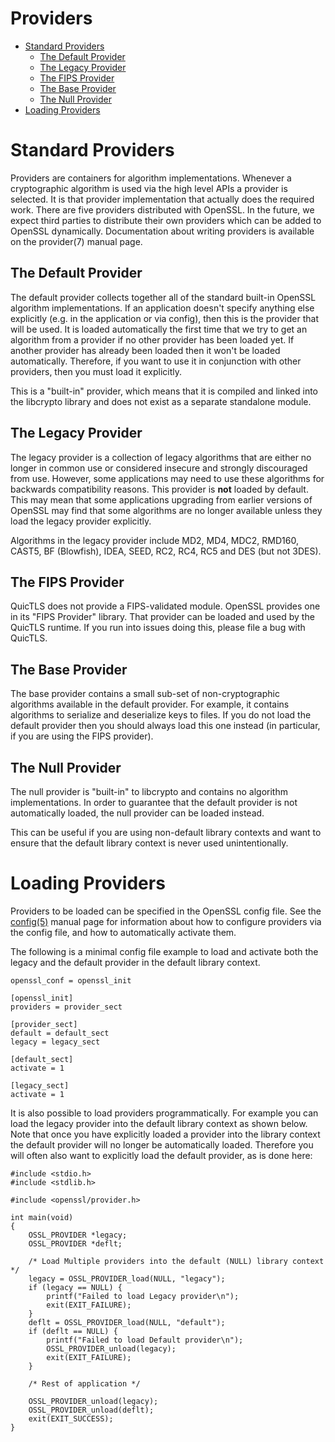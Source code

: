 Providers
=========

 - [Standard Providers](#standard-providers)
    - [The Default Provider](#the-default-provider)
    - [The Legacy Provider](#the-legacy-provider)
    - [The FIPS Provider](#the-fips-provider)
    - [The Base Provider](#the-base-provider)
    - [The Null Provider](#the-null-provider)
 - [Loading Providers](#loading-providers)

Standard Providers
==================

Providers are containers for algorithm implementations. Whenever a cryptographic
algorithm is used via the high level APIs a provider is selected. It is that
provider implementation that actually does the required work. There are five
providers distributed with OpenSSL. In the future, we expect third parties to
distribute their own providers which can be added to OpenSSL dynamically.
Documentation about writing providers is available on the provider(7)
manual page.

The Default Provider
--------------------

The default provider collects together all of the standard built-in OpenSSL
algorithm implementations. If an application doesn't specify anything else
explicitly (e.g. in the application or via config), then this is the provider
that will be used. It is loaded automatically the first time that we try to
get an algorithm from a provider if no other provider has been loaded yet.
If another provider has already been loaded then it won't be loaded
automatically. Therefore, if you want to use it in conjunction with other
providers, then you must load it explicitly.

This is a "built-in" provider, which means that it is compiled and linked
into the libcrypto library and does not exist as a separate standalone module.

The Legacy Provider
-------------------

The legacy provider is a collection of legacy algorithms that are either no
longer in common use or considered insecure and strongly discouraged from use.
However, some applications may need to use these algorithms for backwards
compatibility reasons. This provider is **not** loaded by default.
This may mean that some applications upgrading from earlier versions of OpenSSL
may find that some algorithms are no longer available unless they load the
legacy provider explicitly.

Algorithms in the legacy provider include MD2, MD4, MDC2, RMD160, CAST5,
BF (Blowfish), IDEA, SEED, RC2, RC4, RC5 and DES (but not 3DES).

The FIPS Provider
-----------------

QuicTLS does not provide a FIPS-validated module. OpenSSL provides one
in its "FIPS Provider" library. That provider can be loaded and used by
the QuicTLS runtime. If you run into issues doing this, please file a bug
with QuicTLS.

The Base Provider
-----------------

The base provider contains a small sub-set of non-cryptographic algorithms
available in the default provider. For example, it contains algorithms to
serialize and deserialize keys to files. If you do not load the default
provider then you should always load this one instead (in particular, if
you are using the FIPS provider).

The Null Provider
-----------------

The null provider is "built-in" to libcrypto and contains no algorithm
implementations. In order to guarantee that the default provider is not
automatically loaded, the null provider can be loaded instead.

This can be useful if you are using non-default library contexts and want
to ensure that the default library context is never used unintentionally.

Loading Providers
=================

Providers to be loaded can be specified in the OpenSSL config file.
See the [config(5)] manual page for information about how to configure
providers via the config file, and how to automatically activate them.

 [config(5)]: https://www.openssl.org/docs/manmaster/man5/config.html

The following is a minimal config file example to load and activate both
the legacy and the default provider in the default library context.

    openssl_conf = openssl_init

    [openssl_init]
    providers = provider_sect

    [provider_sect]
    default = default_sect
    legacy = legacy_sect

    [default_sect]
    activate = 1

    [legacy_sect]
    activate = 1

It is also possible to load providers programmatically. For example you can
load the legacy provider into the default library context as shown below.
Note that once you have explicitly loaded a provider into the library context
the default provider will no longer be automatically loaded. Therefore you will
often also want to explicitly load the default provider, as is done here:

    #include <stdio.h>
    #include <stdlib.h>

    #include <openssl/provider.h>

    int main(void)
    {
        OSSL_PROVIDER *legacy;
        OSSL_PROVIDER *deflt;

        /* Load Multiple providers into the default (NULL) library context */
        legacy = OSSL_PROVIDER_load(NULL, "legacy");
        if (legacy == NULL) {
            printf("Failed to load Legacy provider\n");
            exit(EXIT_FAILURE);
        }
        deflt = OSSL_PROVIDER_load(NULL, "default");
        if (deflt == NULL) {
            printf("Failed to load Default provider\n");
            OSSL_PROVIDER_unload(legacy);
            exit(EXIT_FAILURE);
        }

        /* Rest of application */

        OSSL_PROVIDER_unload(legacy);
        OSSL_PROVIDER_unload(deflt);
        exit(EXIT_SUCCESS);
    }
